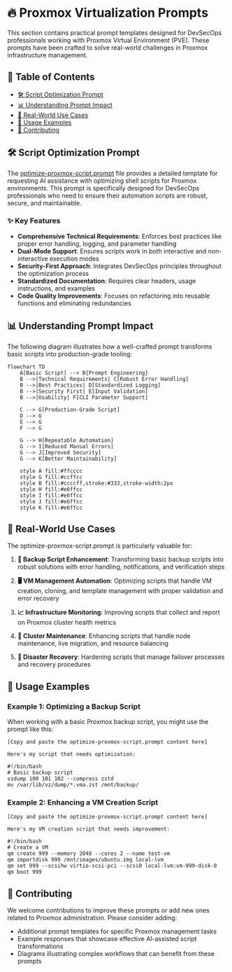 # 🔥 Proxmox Virtualization Prompts

This section contains practical prompt templates designed for DevSecOps professionals working with Proxmox Virtual Environment (PVE). These prompts have been crafted to solve real-world challenges in Proxmox infrastructure management.

## 📑 Table of Contents

- [🛠️ Script Optimization Prompt](#script-optimization-prompt)
- [📊 Understanding Prompt Impact](#understanding-prompt-impact)
- [🌟 Real-World Use Cases](#real-world-use-cases)
- [📝 Usage Examples](#usage-examples)
- [👥 Contributing](#contributing)

## 🛠️ Script Optimization Prompt

The [optimize-proxmox-script.prompt](./optimize-proxmox-script.prompt) file provides a detailed template for requesting AI assistance with optimizing shell scripts for Proxmox environments. This prompt is specifically designed for DevSecOps professionals who need to ensure their automation scripts are robust, secure, and maintainable.

### ✨ Key Features

- **Comprehensive Technical Requirements**: Enforces best practices like proper error handling, logging, and parameter handling
- **Dual-Mode Support**: Ensures scripts work in both interactive and non-interactive execution modes
- **Security-First Approach**: Integrates DevSecOps principles throughout the optimization process
- **Standardized Documentation**: Requires clear headers, usage instructions, and examples
- **Code Quality Improvements**: Focuses on refactoring into reusable functions and eliminating redundancies

## 📊 Understanding Prompt Impact

The following diagram illustrates how a well-crafted prompt transforms basic scripts into production-grade tooling:

```mermaid
flowchart TD
    A[Basic Script] --> B{Prompt Engineering}
    B -->|Technical Requirements| C[Robust Error Handling]
    B -->|Best Practices| D[Standardized Logging]
    B -->|Security First| E[Input Validation]
    B -->|Usability| F[CLI Parameter Support]
    
    C --> G[Production-Grade Script]
    D --> G
    E --> G
    F --> G
    
    G --> H[Repeatable Automation]
    G --> I[Reduced Manual Errors]
    G --> J[Improved Security]
    G --> K[Better Maintainability]
    
    style A fill:#ffcccc
    style G fill:#ccffcc
    style B fill:#ccccff,stroke:#333,stroke-width:2px
    style H fill:#e6ffcc
    style I fill:#e6ffcc
    style J fill:#e6ffcc
    style K fill:#e6ffcc
```

## 🌟 Real-World Use Cases

The optimize-proxmox-script.prompt is particularly valuable for:

1. **💾 Backup Script Enhancement**: Transforming basic backup scripts into robust solutions with error handling, notifications, and verification steps

2. **🖥️ VM Management Automation**: Optimizing scripts that handle VM creation, cloning, and template management with proper validation and error recovery

3. **📈 Infrastructure Monitoring**: Improving scripts that collect and report on Proxmox cluster health metrics

4. **🔧 Cluster Maintenance**: Enhancing scripts that handle node maintenance, live migration, and resource balancing

5. **🔄 Disaster Recovery**: Hardening scripts that manage failover processes and recovery procedures

## 📝 Usage Examples

### Example 1: Optimizing a Backup Script

When working with a basic Proxmox backup script, you might use the prompt like this:

```
[Copy and paste the optimize-proxmox-script.prompt content here]

Here's my script that needs optimization:

#!/bin/bash
# Basic backup script
vzdump 100 101 102 --compress zstd
mv /var/lib/vz/dump/*.vma.zst /mnt/backup/
```

### Example 2: Enhancing a VM Creation Script

```
[Copy and paste the optimize-proxmox-script.prompt content here]

Here's my VM creation script that needs improvement:

#!/bin/bash
# Create a VM
qm create 999 --memory 2048 --cores 2 --name test-vm
qm importdisk 999 /mnt/images/ubuntu.img local-lvm
qm set 999 --scsihw virtio-scsi-pci --scsi0 local-lvm:vm-999-disk-0
qm boot 999
```

## 👥 Contributing

We welcome contributions to improve these prompts or add new ones related to Proxmox administration. Please consider adding:

- Additional prompt templates for specific Proxmox management tasks
- Example responses that showcase effective AI-assisted script transformations
- Diagrams illustrating complex workflows that can benefit from these prompts